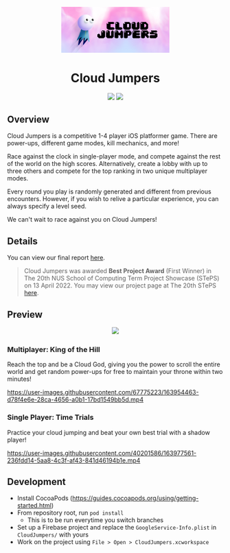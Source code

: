 
<p align="center"><img src="docs/images/banner.png" width="50%"/></p>

<h1 align="center">Cloud Jumpers</h1>

<div align="center">
<img src="https://github.com/CloudJumpers/CloudJumpers/actions/workflows/CI-Push.yml/badge.svg">
<img src="https://github.com/CloudJumpers/CloudJumpers/actions/workflows/CI-PR.yml/badge.svg">
</div>

## Overview

Cloud Jumpers is a competitive 1-4 player iOS platformer game. There are power-ups, different game modes, kill mechanics, and more!

Race against the clock in single-player mode, and compete against the rest of the world on the high scores. 
Alternatively, create a lobby with up to three others and compete for the top ranking in two unique multiplayer modes.

Every round you play is randomly generated and different from previous encounters. 
However, if you wish to relive a particular experience, you can always specify a level seed.

We can't wait to race against you on Cloud Jumpers!

## Details
You can view our final report [here](docs/Cloud%20Jumpers%20Final%20Report.pdf).

> Cloud Jumpers was awarded **Best Project Award** (First Winner) in The 20th NUS School of Computing Term Project Showcase (STePS) on 13 April 2022. You may view our project page at The 20th STePS [here](https://uvents.nus.edu.sg/event/20th-steps/module/CS3217/project/6).

## Preview

<p align="center"><img src="https://user-images.githubusercontent.com/67775223/163954646-8d64f85a-d38b-4f82-8ce3-69e16a0d4599.PNG" width="50%" /></p>

### Multiplayer: King of the Hill
Reach the top and be a Cloud God, giving you the power to scroll the entire world and get random power-ups for free to maintain your throne within two minutes!

https://user-images.githubusercontent.com/67775223/163954463-d78f4e6e-28ca-4656-a0b1-17bd1549bb5d.mp4

### Single Player: Time Trials
Practice your cloud jumping and beat your own best trial with a shadow player!

https://user-images.githubusercontent.com/40201586/163977561-236fdd14-5aa8-4c3f-af43-841d46194b1e.mp4

## Development
- Install CocoaPods (https://guides.cocoapods.org/using/getting-started.html)
- From repository root, run `pod install`
  - This is to be run everytime you switch branches
- Set up a Firebase project and replace the `GoogleService-Info.plist` in `CloudJumpers/` with yours
- Work on the project using `File > Open > CloudJumpers.xcworkspace`
